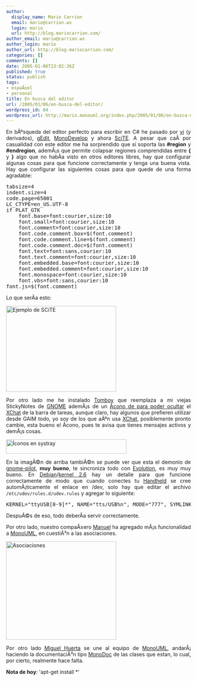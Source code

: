 ```yaml
---
author:
  display_name: Mario Carrion
  email: mario@carrion.ws
  login: mario
  url: http://blog.mariocarrion.com/
author_email: mario@carrion.ws
author_login: mario
author_url: http://blog.mariocarrion.com/
categories: []
comments: []
date: 2005-01-06T23:02:26Z
published: true
status: publish
tags:
- espaÃ±ol
- personal
title: En busca del editor
url: /2005/01/06/en-busca-del-editor/
wordpress_id: 84
wordpress_url: http://mario.monouml.org/index.php/2005/01/06/en-busca-del-editor/
---
```


<div style="clear:both;"></div>
<p align="justify">En bÃºsqueda del editor perfecto para escribir en C# he pasado por <a href="http://www.vim.org/">vi</a> (y derivados), <a href="http://www.gnome.org/projects/gedit/">gEdit</a>, <a href="http://www.monodevelop.org">MonoDevelop</a> y ahora <a href="http://www.scintilla.org/SciTE.html">SciTE</a>. A pesar que caÃ­ por casualidad con este editor me ha sorprendido que si soporta las <span style="font-weight:bold;">#region</span> y <span style="font-weight:bold;">#endregion</span>, ademÃ¡s que permite colapsar regiones comprendidas entre <span style="font-weight:bold;">{</span> y <span style="font-weight:bold;">}</span> algo que no habÃ­a visto en otros editores libres, hay que configurar algunas cosas para que funcione correctamente y tenga una buena vista. Hay que configurar las siguientes cosas para que quede de una forma agradable:</p>
<pre>tabsize=4
indent.size=4
code.page=65001
LC_CTYPE=en_US.UTF-8
if PLAT_GTK
	font.base=font:courier,size:10
	font.small=font:courier,size:10
	font.comment=font:courier,size:10
	font.code.comment.box=$(font.comment)
	font.code.comment.line=$(font.comment)
	font.code.comment.doc=$(font.comment)
	font.text=font:sans,courier:10
	font.text.comment=font:courier,size:10
	font.embedded.base=font:courier,size:10
	font.embedded.comment=font:courier,size:10
	font.monospace=font:courier,size:10
	font.vbs=font:sans,courier:10
font.js=$(font.comment)
</pre>
<p align="justify">Lo que serÃ­a esto:</p>
<p><a href="http://www.geocities.com/k4rny/imgs/2005_ene_06/scite_sample.png"><img src="http://www.geocities.com/k4rny/imgs/2005_ene_06/scite_sample.png" width="300" height="234" border="0" title="Ejemplo de SCiTE" alt="Ejemplo de SCiTE" /></a></p>
<p align="justify">Por otro lado me he instalado <a href="http://www.beatniksoftware.com/tomboy/">Tomboy</a> que reemplaza a mi viejas StickyNotes de <a href="http://www.gnome.org">GNOME</a> ademÃ¡s de un <a href="http://blight.altervista.org//index.php?act=Systray">Ã­cono de para poder ocultar</a> el <a href="http://www.xchat.org/">XChat</a> de la barra de tareas, aunque claro, hay algunos que prefieren utilizar desde GAIM todo, yo soy de los que aÃºn usa <a href="http://www.xchat.org/">XChat</a>, posiblemente pronto cambie, esta bueno el Ã­cono, pues te avisa que tienes mensajes activos y demÃ¡s cosas.</p>
<p><img src="http://www.geocities.com/k4rny/imgs/2005_ene_06/systray.png" width="328" height="39" title="&Iacute;conos en systray" alt="&Iacute;conos en systray" border="0"/></p>
<p align="justify">En la imagÃ©n de arriba tambiÃ©n se puede ver que esta el demonio de <a href="http://www.gnome.org/gnome-pilot">gnome-pilot</a>, <span style="font-weight:bold;">muy bueno</span>, te sincroniza todo con <a href="http://www.gnome.org/projects/evolution/">Evolution</a>, es muy muy bueno. En <a href="http://www.debian.org">Debian</a>/<a href="http://www.kernel.org">kernel 2.6</a> hay un detalle para que funcione correctamente de modo que cuando conectes tu <a href="http://www.palm.com">Handheld</a> se cree automÃ¡ticamente el enlace en /dev, solo hay que editar el archivo <code>/etc/udev/rules.d/udev.rules</code> y agregar lo siguiente:</p>
<pre>KERNEL="ttyUSB[0-9]*", NAME="tts/USB%n", MODE="777", SYMLINK="pilot"</pre></p>
<p>DespuÃ©s de eso, todo deberÃ­a servir correctamente.</p>
<p align="justify">Por otro lado, nuestro compaÃ±ero <a href="http://ceronman.blogspot.com">Manuel</a> ha agregado mÃ¡s funcionalidad a <a href="http://monouml.sf.net">MonoUML</a>, en cuestiÃ³n a las asociaciones.</p>
<p><a href="http://www.geocities.com/k4rny/imgs/umlcanvas-sharp/umlcanvas_sharp_0_0_0_9.png"><img src="http://www.geocities.com/k4rny/imgs/umlcanvas-sharp/umlcanvas_sharp_0_0_0_9.png" alt="Asociaciones" title="Asociaciones" width="300" height="268" border="0"/></a></p>
<p align="justify">Por otro lado <a href="http://hgmiguel.blogspot.com/">Miguel Huerta</a> se une al equipo de <a href="http://monouml.sf.net">MonoUML</a>, andarÃ¡ haciendo la documentaciÃ³n tipo <a href="http://www.go-mono.com/docs/">MonoDoc</a> de las clases que estan, lo cual, por cierto, realmente hace falta.</p>
<p><span style="font-weight:bold;">Nota de hoy</span>: 'apt-get install *'</p>
<div style="clear:both; padding-bottom: 0.25em;"></div>
